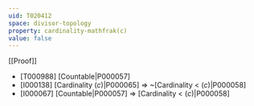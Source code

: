 ```yaml
---
uid: T020412
space: divisor-topology
property: cardinality-mathfrak(c)
value: false
---
```

[[Proof]]

* [T000988] [Countable|P000057]
* [I000138] [Cardinality $\mathfrak(c)$|P000065] => ~[Cardinality < $\mathfrak(c)$|P000058]
* [I000067] [Countable|P000057] => [Cardinality < $\mathfrak(c)$|P000058]

